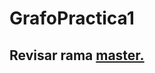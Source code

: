 # GrafoPractica1
## Revisar rama [master.](https://github.com/GabrielPB96/GrafoPractica1/tree/master)
